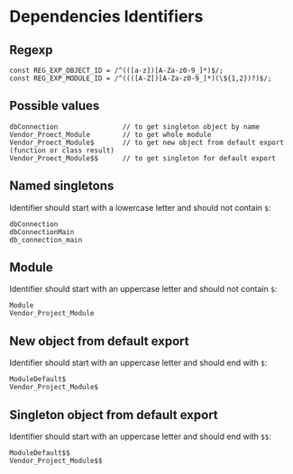 # Dependencies Identifiers

## Regexp

```ecmascript 6
const REG_EXP_OBJECT_ID = /^(([a-z])[A-Za-z0-9_]*)$/;
const REG_EXP_MODULE_ID = /^((([A-Z])[A-Za-z0-9_]*)(\${1,2})?)$/;
```


## Possible values

```ecmascript 6
dbConnection                // to get singleton object by name
Vendor_Proect_Module        // to get whole module
Vendor_Proect_Module$       // to get new object from default export (function or class result)
Vendor_Proect_Module$$      // to get singleton for default export
```

## Named singletons

Identifier should start with a lowercase letter and should not contain `$`:
```ecmascript 6
dbConnection
dbConnectionMain
db_connection_main
```


## Module

Identifier should start with an uppercase letter and should not contain `$`:
```ecmascript 6
Module
Vendor_Project_Module
```


## New object from default export

Identifier should start with an uppercase letter and should end with `$`:
```ecmascript 6
ModuleDefault$
Vendor_Project_Module$
```


## Singleton object from default export

Identifier should start with an uppercase letter and should end with `$$`:
```ecmascript 6
ModuleDefault$$
Vendor_Project_Module$$
```
